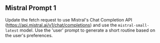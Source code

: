 ## Mistral Prompt 1
Update the fetch request to use Mistral's Chat Completion API (https://api.mistral.ai/v1/chat/completions) and use the `mistral-small-latest` model. Use the 'user' prompt to generate a short routine based on the user's preferences.
